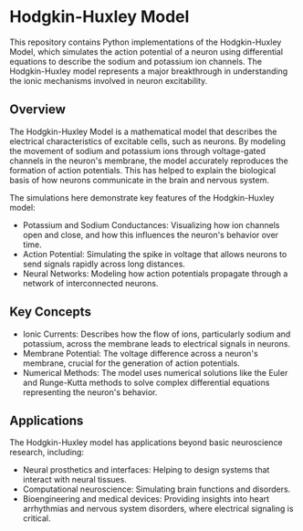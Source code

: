 # Hodgkin-Huxley  Model

This repository contains Python implementations of the Hodgkin-Huxley Model, which simulates the action potential of a neuron using differential equations to describe the sodium and potassium ion channels. The Hodgkin-Huxley model represents a major breakthrough in understanding the ionic mechanisms involved in neuron excitability.

## Overview

The Hodgkin-Huxley Model is a mathematical model that describes the electrical characteristics of excitable cells, such as neurons. By modeling the movement of sodium and potassium ions through voltage-gated channels in the neuron's membrane, the model accurately reproduces the formation of action potentials. This has helped to explain the biological basis of how neurons communicate in the brain and nervous system.

The simulations here demonstrate key features of the Hodgkin-Huxley model:

- Potassium and Sodium Conductances: Visualizing how ion channels open and close, and how this influences the neuron's behavior over time.
- Action Potential: Simulating the spike in voltage that allows neurons to send signals rapidly across long distances.
- Neural Networks: Modeling how action potentials propagate through a network of interconnected neurons.

## Key Concepts

- Ionic Currents: Describes how the flow of ions, particularly sodium and potassium, across the membrane leads to electrical signals in neurons.
- Membrane Potential: The voltage difference across a neuron's membrane, crucial for the generation of action potentials.
- Numerical Methods: The model uses numerical solutions like the Euler and Runge-Kutta methods to solve complex differential equations representing the neuron's behavior.

## Applications

The Hodgkin-Huxley model has applications beyond basic neuroscience research, including:

- Neural prosthetics and interfaces: Helping to design systems that interact with neural tissues.
- Computational neuroscience: Simulating brain functions and disorders.
- Bioengineering and medical devices: Providing insights into heart arrhythmias and nervous system disorders, where electrical signaling is critical.
